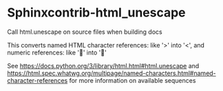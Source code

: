 # Sphinxcontrib-html_unescape
Call html.unescape on source files when building docs

This converts named HTML character references: like '&gt;' into '<',
and numeric references: like '&#128270;' into '🔎'

See https://docs.python.org/3/library/html.html#html.unescape
and https://html.spec.whatwg.org/multipage/named-characters.html#named-character-references
for more information on available sequences
